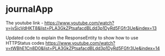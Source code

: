 # journalApp

The youtube link - 
https://www.youtube.com/watch?v=jvSicVdHKT8&list=PLA3GkZPtsafacdBLdd3p1DyRd5FGfr3Ue&index=13

Updated code to explain the ResponseEntity to show how to use HTTPStatus codes
 https://www.youtube.com/watch?v=tWBhE1Cn8D0&list=PLA3GkZPtsafacdBLdd3p1DyRd5FGfr3Ue&index=14
